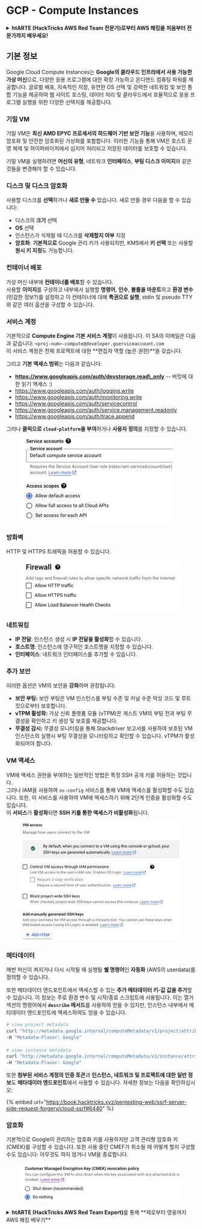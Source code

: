 # GCP - Compute Instances

<details>

<summary><strong>htARTE (HackTricks AWS Red Team 전문가)로부터 AWS 해킹을 처음부터 전문가까지 배우세요!</strong></summary>

HackTricks를 지원하는 다른 방법:

- **회사가 HackTricks에 광고되길 원하거나 HackTricks를 PDF로 다운로드하고 싶다면** [**SUBSCRIPTION PLANS**](https://github.com/sponsors/carlospolop)를 확인하세요!
- [**공식 PEASS & HackTricks 스왜그**](https://peass.creator-spring.com)를 구매하세요
- [**The PEASS Family**](https://opensea.io/collection/the-peass-family)를 발견하세요, 당사의 독점 [**NFTs**](https://opensea.io/collection/the-peass-family) 컬렉션
- 💬 [**Discord 그룹**](https://discord.gg/hRep4RUj7f) 또는 [**텔레그램 그룹**](https://t.me/peass)에 **가입**하거나 **트위터** 🐦 [**@hacktricks\_live**](https://twitter.com/hacktricks\_live)를 **팔로우**하세요.
- **해킹 트릭을 공유하려면** [**HackTricks**](https://github.com/carlospolop/hacktricks) 및 [**HackTricks Cloud**](https://github.com/carlospolop/hacktricks-cloud) github 저장소로 PR을 제출하세요.

</details>

## 기본 정보

Google Cloud Compute Instances는 **Google의 클라우드 인프라에서 사용 가능한 가상 머신**으로, 다양한 응용 프로그램에 대한 확장 가능하고 온디맨드 컴퓨팅 파워를 제공합니다. 글로벌 배포, 지속적인 저장, 유연한 OS 선택 및 강력한 네트워킹 및 보안 통합 기능을 제공하여 웹 사이트 호스팅, 데이터 처리 및 클라우드에서 효율적으로 응용 프로그램 실행을 위한 다양한 선택지를 제공합니다.

### 기밀 VM

기밀 VM은 **최신 AMD EPYC 프로세서의 하드웨어 기반 보안 기능**을 사용하며, 메모리 암호화 및 안전한 암호화된 가상화를 포함합니다. 이러한 기능을 통해 VM은 호스트 운영 체제 및 하이퍼바이저에서 심지어 처리되고 저장된 데이터를 보호할 수 있습니다.

기밀 VM을 실행하려면 **머신의 유형**, 네트워크 **인터페이스**, **부팅 디스크 이미지**와 같은 것들을 변경해야 할 수 있습니다.

### 디스크 및 디스크 암호화

사용할 디스크를 **선택**하거나 **새로 만들 수** 있습니다. 새로 만들 경우 다음을 할 수 있습니다:

- 디스크의 **크기** 선택
- **OS** 선택
- 인스턴스가 삭제될 때 디스크를 **삭제할지 여부** 지정
- **암호화**: **기본적으로** Google 관리 키가 사용되지만, KMS에서 **키 선택** 또는 사용할 **원시 키 지정**도 가능합니다.

### 컨테이너 배포

가상 머신 내부에 **컨테이너를 배포**할 수 있습니다.\
사용할 **이미지**를 구성하고 내부에서 실행할 **명령어**, **인수**, **볼륨을 마운트**하고 **환경 변수** (민감한 정보?)를 설정하고 이 컨테이너에 대해 **특권으로 실행**, stdin 및 pseudo TTY와 같은 여러 옵션을 구성할 수 있습니다.

### 서비스 계정

기본적으로 **Compute Engine 기본 서비스 계정**이 사용됩니다. 이 SA의 이메일은 다음과 같습니다: `<proj-num>-compute@developer.gserviceaccount.com`\
이 서비스 계정은 전체 프로젝트에 대한 **편집자 역할 (높은 권한)**을 갖습니다.

그리고 **기본 액세스 범위**는 다음과 같습니다:

- **https://www.googleapis.com/auth/devstorage.read\_only** -- 버킷에 대한 읽기 액세스 :)
- https://www.googleapis.com/auth/logging.write
- https://www.googleapis.com/auth/monitoring.write
- https://www.googleapis.com/auth/servicecontrol
- https://www.googleapis.com/auth/service.management.readonly
- https://www.googleapis.com/auth/trace.append

그러나 **클릭으로 `cloud-platform`을 부여**하거나 **사용자 정의**를 지정할 수 있습니다.

<figure><img src="../../../../.gitbook/assets/image (327).png" alt=""><figcaption></figcaption></figure>

### 방화벽

HTTP 및 HTTPS 트래픽을 허용할 수 있습니다.

<figure><img src="../../../../.gitbook/assets/image (326).png" alt=""><figcaption></figcaption></figure>

### 네트워킹

- **IP 전달**: 인스턴스 생성 시 **IP 전달을 활성화**할 수 있습니다.
- **호스트명**: 인스턴스에 영구적인 호스트명을 지정할 수 있습니다.
- **인터페이스**: 네트워크 인터페이스를 추가할 수 있습니다.

### 추가 보안

이러한 옵션은 VM의 보안을 **강화**하며 권장됩니다:

- **보안 부팅:** 보안 부팅은 VM 인스턴스를 부팅 수준 및 커널 수준 악성 코드 및 루트킷으로부터 보호합니다.
- **vTPM 활성화:** 가상 신뢰 플랫폼 모듈 (vTPM)은 게스트 VM의 부팅 전과 부팅 무결성을 확인하고 키 생성 및 보호를 제공합니다.
- **무결성 감시:** 무결성 모니터링을 통해 Stackdriver 보고서를 사용하여 보호된 VM 인스턴스의 실행시 부팅 무결성을 모니터링하고 확인할 수 있습니다. vTPM가 활성화되어야 합니다.

### VM 액세스

VM에 액세스 권한을 부여하는 일반적인 방법은 특정 SSH 공개 키를 허용하는 것입니다.\
그러나 IAM을 사용하여 `os-config` 서비스를 통해 VM에 액세스를 활성화할 수도 있습니다. 또한, 이 서비스를 사용하여 VM에 액세스하기 위해 2단계 인증을 활성화할 수도 있습니다.\
이 **서비스**가 **활성화**되면 **SSH 키를 통한 액세스가 비활성화**됩니다.

<figure><img src="../../../../.gitbook/assets/image (328).png" alt=""><figcaption></figcaption></figure>

### 메타데이터

매번 머신이 켜지거나 다시 시작될 때 실행될 **쉘 명령어**인 **자동화** (AWS의 userdata)를 정의할 수 있습니다.

또한 메타데이터 엔드포인트에서 액세스할 수 있는 **추가 메타데이터 키-값 값을 추가**할 수 있습니다. 이 정보는 주로 환경 변수 및 시작/종료 스크립트에 사용됩니다. 이는 열거 섹션의 명령어에서 **`describe` 메서드**를 사용하여 얻을 수 있지만, 인스턴스 내부에서 메타데이터 엔드포인트에 액세스하여도 얻을 수 있습니다.
```bash
# view project metadata
curl "http://metadata.google.internal/computeMetadata/v1/project/attributes/?recursive=true&alt=text" \
-H "Metadata-Flavor: Google"

# view instance metadata
curl "http://metadata.google.internal/computeMetadata/v1/instance/attributes/?recursive=true&alt=text" \
-H "Metadata-Flavor: Google"
```
또한 **첨부된 서비스 계정의 인증 토큰**과 **인스턴스, 네트워크 및 프로젝트에 대한 일반 정보**도 **메타데이터 엔드포인트**에서 사용할 수 있습니다. 자세한 정보는 다음을 확인하십시오:

{% embed url="https://book.hacktricks.xyz/pentesting-web/ssrf-server-side-request-forgery/cloud-ssrf#6440" %}

### 암호화

기본적으로 Google이 관리하는 암호화 키를 사용하지만 고객 관리형 암호화 키(CMEK)를 구성할 수 있습니다. 또한 사용 중인 CMEF가 취소될 때 어떻게 할지 구성할 수도 있습니다: 아무것도 하지 않거나 VM을 종료합니다.

<figure><img src="../../../../.gitbook/assets/image (329).png" alt=""><figcaption></figcaption></figure>

<details>

<summary><strong>htARTE (HackTricks AWS Red Team Expert)</strong>를 통해 **제로부터 영웅까지 AWS 해킹 배우기**</summary>

HackTricks를 지원하는 다른 방법:

* **회사를 HackTricks에서 광고하거나 PDF로 다운로드하고 싶다면** [**구독 요금제**](https://github.com/sponsors/carlospolop)를 확인하세요!
* [**공식 PEASS & HackTricks 스왜그**](https://peass.creator-spring.com)를 구매하세요
* [**The PEASS Family**](https://opensea.io/collection/the-peass-family)를 발견하세요, 당사의 독점 [**NFTs**](https://opensea.io/collection/the-peass-family) 컬렉션
* **💬 [디스코드 그룹](https://discord.gg/hRep4RUj7f)에 가입하거나 [텔레그램 그룹](https://t.me/peass)에 가입하거나** **트위터** 🐦 [**@hacktricks\_live**](https://twitter.com/hacktricks\_live)**를 팔로우하세요.**
* **해킹 트릭을 공유하려면 PR을 제출하여** [**HackTricks**](https://github.com/carlospolop/hacktricks) **및** [**HackTricks Cloud**](https://github.com/carlospolop/hacktricks-cloud) **깃허브 저장소에 기여하세요.**

</details>

